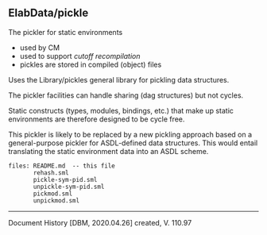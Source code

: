 ## ElabData/pickle

The pickler for static environments

* used by CM
* used to support _cutoff recompilation_
* pickles are stored in compiled (object) files

Uses the Library/pickles general library for pickling data structures.

The pickler facilities can handle sharing (dag structures) but not
cycles.

Static constructs (types, modules, bindings, etc.) that make up
static environments are therefore designed to be cycle free.

This pickler is likely to be replaced by a new pickling approach
based on a general-purpose pickler for ASDL-defined data structures.
This would entail translating the static environment data into
an ASDL scheme.

	files: README.md  -- this file
		   rehash.sml
		   pickle-sym-pid.sml
		   unpickle-sym-pid.sml
		   pickmod.sml
		   unpickmod.sml
		 

-------------------------
Document History
[DBM, 2020.04.26] created, V. 110.97
